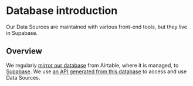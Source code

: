 # Database introduction

Our Data Sources are maintained with various front-end tools, but they live in Supabase.

## Overview

We regularly [mirror our database](https://github.com/Police-Data-Accessibility-Project/data-sources-mirror) from Airtable, where it is managed, to [Supabase](https://supabase.com/). We use [an API generated from this database](https://github.com/Police-Data-Accessibility-Project/data-sources-app) to access and use Data Sources.
